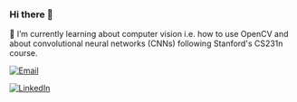 ### Hi there 👋
🌱 I’m currently learning about computer vision i.e. how to use OpenCV and about convolutional neural networks (CNNs) following Stanford's CS231n course.

[![Email](https://img.shields.io/badge/-abiola.olaniyan@mail.mcgill.ca-red?style=plastic&logo=Mail.ru&logoColor=white&link=mailto:abiola.olaniyan@mail.mcgill.ca)](mailto:abiola.olaniyan@mail.mcgill.ca)

[![LinkedIn](https://img.shields.io/badge/-AbiolaOlaniyan-blue?style=plastic&logo=Linkedin&logoColor=white&link=https://www.linkedin.com/in/abiola-olaniyan-9256a2217/)](https://www.linkedin.com/in/abiola-olaniyan-9256a2217/)

<!--
**olaabi/olaabi** is a ✨ _special_ ✨ repository because its `README.md` (this file) appears on your GitHub profile.

Here are some ideas to get you started:

- 🔭 I’m currently working on ...
- 🌱 I’m currently learning ...
- 👯 I’m looking to collaborate on ...
- 🤔 I’m looking for help with ...
- 💬 Ask me about ...
- 📫 How to reach me: ...
- 😄 Pronouns: ...
- ⚡ Fun fact: ...
-->
